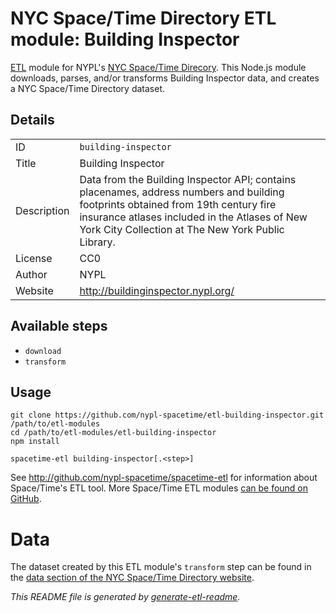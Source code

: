 # NYC Space/Time Directory ETL module: Building Inspector

[ETL](https://en.wikipedia.org/wiki/Extract,_transform,_load) module for NYPL's [NYC Space/Time Direcory](http://spacetime.nypl.org/). This Node.js module downloads, parses, and/or transforms Building Inspector data, and creates a NYC Space/Time Directory dataset.

## Details

<table>
<tbody>

<tr>
<td>ID</td>
<td><code>building-inspector</code></td>
</tr>

<tr>
<td>Title</td>
<td>Building Inspector</td>
</tr>

<tr>
<td>Description</td>
<td>Data from the Building Inspector API; contains placenames, address numbers and building footprints obtained from 19th century fire insurance atlases included in the Atlases of New York City Collection at The New York Public Library.</td>
</tr>

<tr>
<td>License</td>
<td>CC0</td>
</tr>

<tr>
<td>Author</td>
<td>NYPL</td>
</tr>

<tr>
<td>Website</td>
<td><a href="http://buildinginspector.nypl.org/">http://buildinginspector.nypl.org/</a></td>
</tr>
</tbody>
</table>

## Available steps

  - `download`
  - `transform`

## Usage

```
git clone https://github.com/nypl-spacetime/etl-building-inspector.git /path/to/etl-modules
cd /path/to/etl-modules/etl-building-inspector
npm install

spacetime-etl building-inspector[.<step>]
```

See http://github.com/nypl-spacetime/spacetime-etl for information about Space/Time's ETL tool. More Space/Time ETL modules [can be found on GitHub](https://github.com/search?utf8=%E2%9C%93&q=org%3Anypl-spacetime+etl-&type=Repositories&ref=advsearch&l=&l=).

# Data

The dataset created by this ETL module's `transform` step can be found in the [data section of the NYC Space/Time Directory website](http://spacetime.nypl.org/#data-building-inspector).

_This README file is generated by [generate-etl-readme](https://github.com/nypl-spacetime/generate-etl-readme)._
